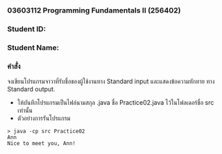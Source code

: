 ### 03603112 Programming Fundamentals II (256402) 
### Student ID: <YOUR-STUDENT-ID>
### Student Name: <YOUR-NAME>

### คำสั่ง
จงเขียนโปรแกรมจาวาที่รับชื่อของผู้ใช้งานทาง Standard input และแสดงข้อความทักทาย ทาง Standard output. 

* ให้บันทึกโปรแกรมเป็นไฟล์นามสกุล .java ชื่อ Practice02.java ไว้ในโฟลเดอร์ชื่อ src เท่านั้น
* ตัวอย่างการรันโปรแกรม
```
> java -cp src Practice02
Ann
Nice to meet you, Ann!
```
